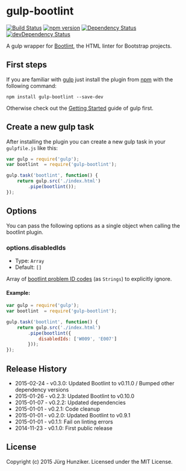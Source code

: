 # gulp-bootlint
[![Build Status](https://travis-ci.org/tschortsch/gulp-bootlint.svg?branch=master)](https://travis-ci.org/tschortsch/gulp-bootlint) [![npm version](https://badge.fury.io/js/gulp-bootlint.svg)](http://badge.fury.io/js/gulp-bootlint) [![Dependency Status](https://david-dm.org/tschortsch/gulp-bootlint.svg)](https://david-dm.org/tschortsch/gulp-bootlint) [![devDependency Status](https://david-dm.org/tschortsch/gulp-bootlint/dev-status.svg)](https://david-dm.org/tschortsch/gulp-bootlint#info=devDependencies)

A gulp wrapper for [Bootlint](https://github.com/twbs/bootlint), the HTML linter for Bootstrap projects.

## First steps

If you are familiar with [gulp](http://gulpjs.com/) just install the plugin from [npm](https://npmjs.org/package/gulp-bootlint) with the following command:

```
npm install gulp-bootlint --save-dev
```

Otherwise check out the [Getting Started](https://github.com/gulpjs/gulp/blob/master/docs/getting-started.md#getting-started) guide of gulp first.

## Create a new gulp task

After installing the plugin you can create a new gulp task in your `gulpfile.js` like this:

```javascript
var gulp = require('gulp');
var bootlint  = require('gulp-bootlint');

gulp.task('bootlint', function() {
    return gulp.src('./index.html')
        .pipe(bootlint());
});
```

## Options

You can pass the following options as a single object when calling the bootlint plugin.

### options.disabledIds

* Type: `Array`
* Default: `[]`

Array of [bootlint problem ID codes](https://github.com/twbs/bootlint/wiki) (as `Strings`) to explicitly ignore.

#### Example:

```javascript
var gulp = require('gulp');
var bootlint  = require('gulp-bootlint');

gulp.task('bootlint', function() {
    return gulp.src('./index.html')
        .pipe(bootlint({
            disabledIds: ['W009', 'E007']
        }));
});

```

## Release History

* 2015-02-24 - v0.3.0: Updated Bootlint to v0.11.0 / Bumped other dependency versions
* 2015-01-26 - v0.2.3: Updated Bootlint to v0.10.0
* 2015-01-07 - v0.2.2: Updated dependencies
* 2015-01-01 - v0.2.1: Code cleanup
* 2015-01-01 - v0.2.0: Updated Bootlint to v0.9.1
* 2015-01-01 - v0.1.1: Fail on linting errors
* 2014-11-23 - v0.1.0: First public release

## License

Copyright (c) 2015 Jürg Hunziker. Licensed under the MIT License.